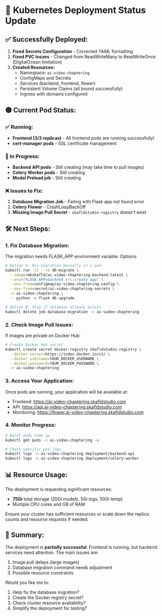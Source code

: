 # 🚀 Kubernetes Deployment Status Update

## ✅ Successfully Deployed:
1. **Fixed Secrets Configuration** - Corrected YAML formatting
2. **Fixed PVC Issues** - Changed from ReadWriteMany to ReadWriteOnce (DigitalOcean limitation)
3. **Created Resources:**
   - Namespace: `ai-video-chaptering`
   - ConfigMaps and Secrets
   - Services (backend, frontend, flower)
   - Persistent Volume Claims (all bound successfully)
   - Ingress with domains configured

## 🟡 Current Pod Status:

### ✅ Running:
- **Frontend (3/3 replicas)** - All frontend pods are running successfully!
- **cert-manager pods** - SSL certificate management

### 🔄 In Progress:
- **Backend API pods** - Still creating (may take time to pull images)
- **Celery Worker pods** - Still creating
- **Model Preload job** - Still creating

### ❌ Issues to Fix:
1. **Database Migration Job** - Failing with Flask app not found error
2. **Celery Flower** - CrashLoopBackOff
3. **Missing Image Pull Secret** - `skafldstudio-registry` doesn't exist

## 🛠️ Next Steps:

### 1. Fix Database Migration:
The migration needs FLASK_APP environment variable. Options:
```bash
# Option A: Run migration manually in a pod
kubectl run -it --rm db-migrate \
  --image=mbskafld/ai-video-chaptering-backend:latest \
  --env="FLASK_APP=backend.src:create_app" \
  --env-from=configmap/ai-video-chaptering-config \
  --env-from=secret/ai-video-chaptering-secrets \
  -n ai-video-chaptering \
  -- python -m flask db upgrade

# Option B: Skip if database already exists
kubectl delete job database-migration -n ai-video-chaptering
```

### 2. Check Image Pull Issues:
If images are private on Docker Hub:
```bash
# Create Docker Hub secret
kubectl create secret docker-registry skafldstudio-registry \
  --docker-server=https://index.docker.io/v1/ \
  --docker-username=YOUR_DOCKER_USERNAME \
  --docker-password=YOUR_DOCKER_PASSWORD \
  -n ai-video-chaptering
```

### 3. Access Your Application:
Once pods are running, your application will be available at:
- Frontend: https://ai-video-chaptering.skafldstudio.com
- API: https://api.ai-video-chaptering.skafldstudio.com
- Monitoring: https://flower.ai-video-chaptering.skafldstudio.com

### 4. Monitor Progress:
```bash
# Watch pods come up
kubectl get pods -n ai-video-chaptering -w

# Check specific pod logs
kubectl logs -n ai-video-chaptering deployment/backend-api
kubectl logs -n ai-video-chaptering deployment/celery-worker
```

## 📊 Resource Usage:
The deployment is requesting significant resources:
- **75Gi** total storage (20Gi models, 5Gi logs, 50Gi temp)
- Multiple CPU cores and GB of RAM

Ensure your cluster has sufficient resources or scale down the replica counts and resource requests if needed.

## 🎯 Summary:
The deployment is **partially successful**. Frontend is running, but backend services need attention. The main issues are:
1. Image pull delays (large images)
2. Database migration command needs adjustment
3. Possible resource constraints

Would you like me to:
1. Help fix the database migration?
2. Create the Docker registry secret?
3. Check cluster resource availability?
4. Simplify the deployment for testing?
